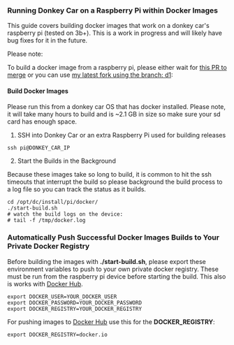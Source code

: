 ### Running Donkey Car on a Raspberry Pi within Docker Images

This guide covers building docker images that work on a donkey car's raspberry pi (tested on 3b+). This is a work in progress and will likely have bug fixes for it in the future.

Please note:

To build a docker image from a raspberry pi, please either wait for [this PR to merge](https://github.com/autorope/donkeycar/pull/384) or you can use [my latest fork using the branch: d1](https://github.com/jay-johnson/donkeycar/tree/d1):

#### Build Docker Images

Please run this from a donkey car OS that has docker installed. Please note, it will take many hours to build and is ~2.1 GB in size so make sure your sd card has enough space.

1. SSH into Donkey Car or an extra Raspberry Pi used for building releases

```
ssh pi@DONKEY_CAR_IP
```

2. Start the Builds in the Background

Because these images take so long to build, it is common to hit the ssh timeouts that interrupt the build so please background the build process to a log file so you can track the status as it builds.

```
cd /opt/dc/install/pi/docker/
./start-build.sh
# watch the build logs on the device:
# tail -f /tmp/docker.log
```

### Automatically Push Successful Docker Images Builds to Your Private Docker Registry

Before building the images with **./start-build.sh**, please export these environment variables to push to your own private docker registry. These must be run from the raspberry pi device before starting the build. This also is works with [Docker Hub](https://hub.docker.com/).

```
export DOCKER_USER=YOUR_DOCKER_USER
export DOCKER_PASSWORD=YOUR_DOCKER_PASSWORD
export DOCKER_REGISTRY=YOUR_DOCKER_REGISTRY
```

For pushing images to [Docker Hub](https://hub.docker.com/) use this for the **DOCKER_REGISTRY**:

```
export DOCKER_REGISTRY=docker.io
```
